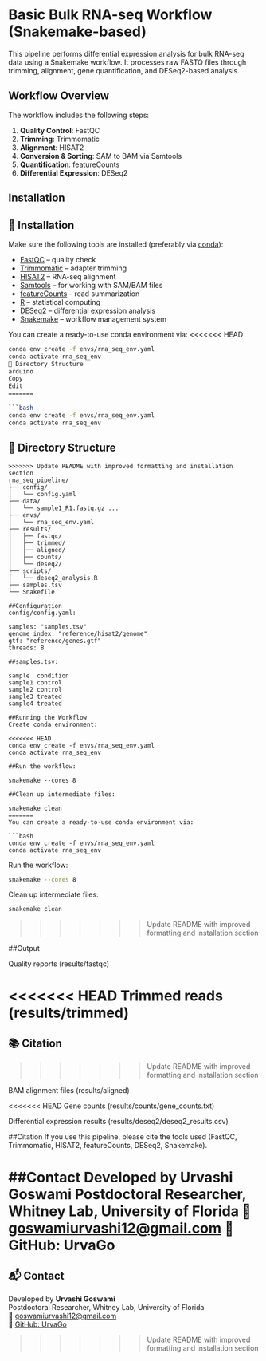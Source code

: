 # Basic Bulk RNA-seq Workflow (Snakemake-based)

This pipeline performs differential expression analysis for bulk RNA-seq data using a Snakemake workflow. It processes raw FASTQ files through trimming, alignment, gene quantification, and DESeq2-based analysis.

## Workflow Overview

The workflow includes the following steps:
1. **Quality Control**: FastQC
2. **Trimming**: Trimmomatic
3. **Alignment**: HISAT2
4. **Conversion & Sorting**: SAM to BAM via Samtools
5. **Quantification**: featureCounts
6. **Differential Expression**: DESeq2


## Installation


## 🔧 Installation


Make sure the following tools are installed (preferably via [conda](https://docs.conda.io/en/latest/)):

- [FastQC](https://www.bioinformatics.babraham.ac.uk/projects/fastqc/) – quality check
- [Trimmomatic](http://www.usadellab.org/cms/?page=trimmomatic) – adapter trimming
- [HISAT2](https://daehwankimlab.github.io/hisat2/) – RNA-seq alignment
- [Samtools](http://www.htslib.org/) – for working with SAM/BAM files
- [featureCounts](http://bioinf.wehi.edu.au/featureCounts/) – read summarization
- [R](https://www.r-project.org/) – statistical computing
- [DESeq2](https://bioconductor.org/packages/release/bioc/html/DESeq2.html) – differential expression analysis
- [Snakemake](https://snakemake.readthedocs.io/en/stable/) – workflow management system

You can create a ready-to-use conda environment via:
<<<<<<< HEAD
```bash
conda env create -f envs/rna_seq_env.yaml
conda activate rna_seq_env
📁 Directory Structure
arduino
Copy
Edit
=======

```bash
conda env create -f envs/rna_seq_env.yaml
conda activate rna_seq_env
```

## 📁 Directory Structure

```
>>>>>>> Update README with improved formatting and installation section
rna_seq_pipeline/
├── config/
│   └── config.yaml
├── data/
│   └── sample1_R1.fastq.gz ...
├── envs/
│   └── rna_seq_env.yaml
├── results/
│   ├── fastqc/
│   ├── trimmed/
│   ├── aligned/
│   ├── counts/
│   └── deseq2/
├── scripts/
│   └── deseq2_analysis.R
├── samples.tsv
└── Snakefile

##Configuration
config/config.yaml:

samples: "samples.tsv"
genome_index: "reference/hisat2/genome"
gtf: "reference/genes.gtf"
threads: 8

##samples.tsv:

sample	condition
sample1	control
sample2	control
sample3	treated
sample4	treated

##Running the Workflow
Create conda environment:

<<<<<<< HEAD
conda env create -f envs/rna_seq_env.yaml
conda activate rna_seq_env

##Run the workflow:

snakemake --cores 8

##Clean up intermediate files:

snakemake clean
=======
You can create a ready-to-use conda environment via:

```bash
conda env create -f envs/rna_seq_env.yaml
conda activate rna_seq_env
```

Run the workflow:

```bash
snakemake --cores 8
```

Clean up intermediate files:

```bash
snakemake clean
```
>>>>>>> Update README with improved formatting and installation section

##Output

Quality reports (results/fastqc)

<<<<<<< HEAD
Trimmed reads (results/trimmed)
=======
## 📚 Citation
>>>>>>> Update README with improved formatting and installation section

BAM alignment files (results/aligned)

<<<<<<< HEAD
Gene counts (results/counts/gene_counts.txt)

Differential expression results (results/deseq2/deseq2_results.csv)

##Citation
If you use this pipeline, please cite the tools used (FastQC, Trimmomatic, HISAT2, featureCounts, DESeq2, Snakemake).

##Contact
Developed by Urvashi Goswami
Postdoctoral Researcher, Whitney Lab, University of Florida
📧 goswamiurvashi12@gmail.com
🔗 GitHub: UrvaGo
=======
## 📬 Contact

Developed by **Urvashi Goswami**  
Postdoctoral Researcher, Whitney Lab, University of Florida  
📧 goswamiurvashi12@gmail.com  
🔗 [GitHub: UrvaGo](https://github.com/UrvaGo)
>>>>>>> Update README with improved formatting and installation section
